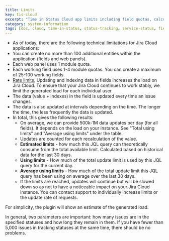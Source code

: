 ```yaml
---
title: Limits
key: tis-cloud
excerpt: "Time in Status Cloud app limits including field quotas, calculation restrictions, and performance boundaries for optimal usage."
category: system-information
tags: [doc, cloud, time-in-status, status-tracking, service-status, field-creation]
---
```


<ul>
  <li>As of today, there are the following technical limitations for Jira Cloud applications:</li>
  <li>You can create no more than 100 additional entities within the application (fields and web panels).</li>
  <li>Each web panel uses 1 module quota.</li>
  <li>Each working field uses 1-4 module quotas. You can create a maximum of 25-100 working fields.</li>
  <li><a href="https://developer.atlassian.com/cloud/jira/platform/rate-limiting" target="_blank">Rate limits.</a> Updating and indexing data in fields increases the load on Jira Cloud. To ensure that your Jira Cloud continues to work stably, we limit the generated load for each individual user.</li>
  <li>The data (value + indexes) in the field is updated every time an issue changes.</li>
  <li>The data is also updated at intervals depending on the time. The longer the time, the less frequently the data is updated.</li>
  <li>In total, this gives the following results:
      <ul>
          <li>On average, we can provide 500k-1M data updates per day (for all fields). It depends on the load on your instance. See "Total using limits" and "Average using limits" under the table.</li>
          <li>Updates are counted for each recalculation of the value.</li>
          <li><b>Estimated limits</b> - how much this JQL query can theoretically consume from the total available limit. Calculated based on historical data for the last 30 days.</li>
          <li><b>Using limits</b> - How much of the total update limit is used by this JQL query for the current day.</li>
          <li><b>Average using limits</b> - How much of the total update limit this JQL query has been using on average over the last 30 days.</li>
          <li>If the limits are reached, updates will continue but will be slowed down so as not to have a noticeable impact on your Jira Cloud instance. You can contact support to individually increase limits or the update rate of requests.</li>
      </ul>
  </li>
</ul>

For simplicity, the plugin will show an estimate of the generated load.

In general, two parameters are important: how many issues are in the specified statuses and how long they remain in them. If you have fewer than 5,000 issues in tracking statuses at the same time, there should be no problems.